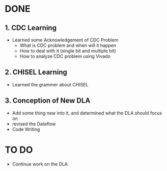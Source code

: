 # DONE 

## 1. CDC Learning

+ Learned some Acknowledgement of CDC Problem
    - What is CDC problem and when will it happen
    - How to deal with it (single bit and multiple bit)
    - How to analyze CDC problem using Vivado

## 2. CHISEL Learning

+ Learned the grammer about CHISEL

## 3. Conception of New DLA

+ Add some thing new into it, and determined what the DLA should focus on
+ revised the Dataflow
+ Code Writing 



# TO DO
+ Continue work on the DLA